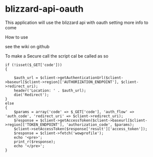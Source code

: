 blizzard-api-oauth
==================

This application will use the blizzard api with oauth setting more info to come

How to use

see the wiki on github

To make a Secure call the script cal be called as so

	if (!isset($_GET['code']))
	{

		$auth_url = $client->getAuthenticationUrl($client->baseurl[$client->region]['AUTHORIZATION_ENDPOINT'], $client->redirect_uri);
		header('Location: ' . $auth_url);
		die('Redirect');
	}
	else
	{
		$params = array('code' => $_GET['code'], 'auth_flow' => 'auth_code', 'redirect_uri' => $client->redirect_uri);
		$response = $client->getAccessToken($client->baseurl[$client->region]['TOKEN_ENDPOINT'], 'authorization_code', $params);
		$client->setAccessToken($response['result']['access_token']);
		$response = $client->fetch('wowprofile');
		echo '<pre>';
		print_r($response);
		echo '</pre>';
	}